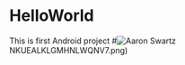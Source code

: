 # HelloWorld
This is first Android project
#![Aaron Swartz](https://github.com/Timejzk/HelloWorld/raw/master/photo/%24%7BF6)NKUEALKLGMHNLWQNV7.png)
